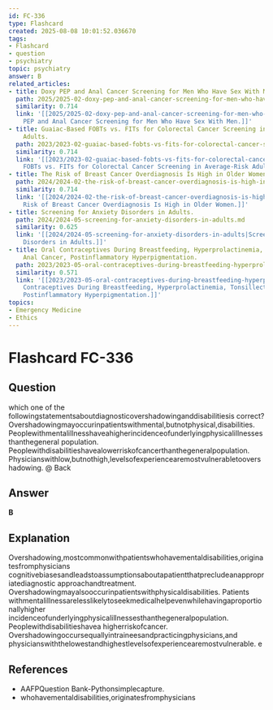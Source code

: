 ```yaml
---
id: FC-336
type: Flashcard
created: 2025-08-08 10:01:52.036670
tags:
- Flashcard
- question
- psychiatry
topic: psychiatry
answer: B
related_articles:
- title: Doxy PEP and Anal Cancer Screening for Men Who Have Sex With Men.
  path: 2025/2025-02-doxy-pep-and-anal-cancer-screening-for-men-who-have-sex-with.md
  similarity: 0.714
  link: '[[2025/2025-02-doxy-pep-and-anal-cancer-screening-for-men-who-have-sex-with|Doxy
    PEP and Anal Cancer Screening for Men Who Have Sex With Men.]]'
- title: Guaiac-Based FOBTs vs. FITs for Colorectal Cancer Screening in Average-Risk
    Adults.
  path: 2023/2023-02-guaiac-based-fobts-vs-fits-for-colorectal-cancer-screening-i.md
  similarity: 0.714
  link: '[[2023/2023-02-guaiac-based-fobts-vs-fits-for-colorectal-cancer-screening-i|Guaiac-Based
    FOBTs vs. FITs for Colorectal Cancer Screening in Average-Risk Adults.]]'
- title: The Risk of Breast Cancer Overdiagnosis Is High in Older Women.
  path: 2024/2024-02-the-risk-of-breast-cancer-overdiagnosis-is-high-in-older-wom.md
  similarity: 0.714
  link: '[[2024/2024-02-the-risk-of-breast-cancer-overdiagnosis-is-high-in-older-wom|The
    Risk of Breast Cancer Overdiagnosis Is High in Older Women.]]'
- title: Screening for Anxiety Disorders in Adults.
  path: 2024/2024-05-screening-for-anxiety-disorders-in-adults.md
  similarity: 0.625
  link: '[[2024/2024-05-screening-for-anxiety-disorders-in-adults|Screening for Anxiety
    Disorders in Adults.]]'
- title: Oral Contraceptives During Breastfeeding, Hyperprolactinemia, Tonsillectomy,
    Anal Cancer, Postinflammatory Hyperpigmentation.
  path: 2023/2023-05-oral-contraceptives-during-breastfeeding-hyperprolactinemia.md
  similarity: 0.571
  link: '[[2023/2023-05-oral-contraceptives-during-breastfeeding-hyperprolactinemia|Oral
    Contraceptives During Breastfeeding, Hyperprolactinemia, Tonsillectomy, Anal Cancer,
    Postinflammatory Hyperpigmentation.]]'
topics:
- Emergency Medicine
- Ethics
---
```


# Flashcard FC-336

## Question

which one of the followingstatementsaboutdiagnosticovershadowinganddisabilitiesis correct? Overshadowingmayoccurinpatientswithmental,butnotphysical,disabilities. Peoplewithmentalillnesshaveahigherincidenceofunderlyingphysicalillnessesthanthegeneral population. Peoplewithdisabilitieshavealowerriskofcancerthanthegeneralpopulation. Physicianswithlow,butnothigh,levelsofexperiencearemostvulnerabletoovershadowing. @ Back

## Answer

**B**

## Explanation

Overshadowing,mostcommonwithpatientswhohavementaldisabilities,originatesfromphysicians cognitivebiasesandleadstoassumptionsaboutapatientthatprecludeanappropriatediagnostic approachandtreatment. Overshadowingmayalsooccurinpatientswithphysicaldisabilities. Patients withmentalillnessarelesslikelytoseekmedicalhelpevenwhilehavingaproportionallyhigher incidenceofunderlyingphysicalillnessesthanthegeneralpopulation. Peoplewithdisabilitieshavea higherriskofcancer. Overshadowingoccursequallyintraineesandpracticingphysicians,and physicianswiththelowestandhighestlevelsofexperiencearemostvulnerable. e

## References

- AAFPQuestion Bank-Pythonsimplecapture.
- whohavementaldisabilities,originatesfromphysicians

